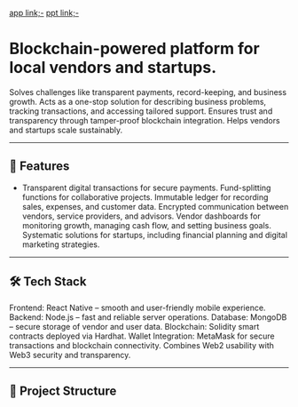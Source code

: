 [app link;-](https://steady-jalebi-75285b.netlify.app/)
[ppt link;-]()
 
# Blockchain-powered platform for local vendors and startups.

Solves challenges like transparent payments, record-keeping, and business growth.
Acts as a one-stop solution for describing business problems, tracking transactions, and accessing tailored support.
Ensures trust and transparency through tamper-proof blockchain integration.
Helps vendors and startups scale sustainably.

---

## 🚀 Features
- Transparent digital transactions for secure payments.
Fund-splitting functions for collaborative projects.
Immutable ledger for recording sales, expenses, and customer data.
Encrypted communication between vendors, service providers, and advisors.
Vendor dashboards for monitoring growth, managing cash flow, and setting business goals.
Systematic solutions for startups, including financial planning and digital marketing strategies.

---

## 🛠️ Tech Stack
Frontend: React Native – smooth and user-friendly mobile experience.
Backend: Node.js – fast and reliable server operations.
Database: MongoDB – secure storage of vendor and user data.
Blockchain: Solidity smart contracts deployed via Hardhat.
Wallet Integration: MetaMask for secure transactions and blockchain connectivity.
Combines Web2 usability with Web3 security and transparency.


---

## 📂 Project Structure

